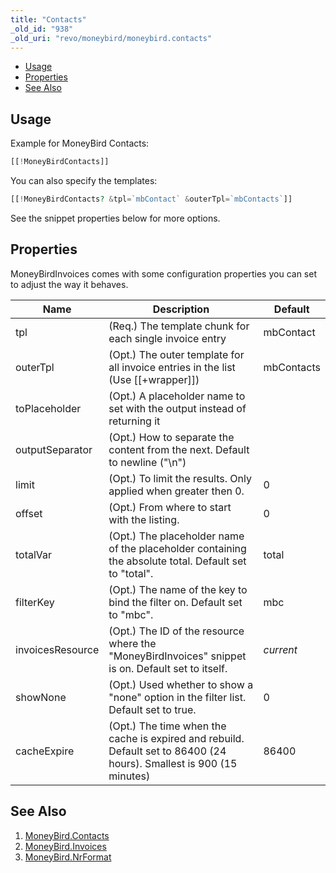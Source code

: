 ```yaml
---
title: "Contacts"
_old_id: "938"
_old_uri: "revo/moneybird/moneybird.contacts"
---
```


- [Usage](#MoneyBird.Contacts-Usage)
- [Properties](#MoneyBird.Contacts-Properties)
- [See Also](#MoneyBird.Contacts-SeeAlso)



## Usage

Example for MoneyBird Contacts:

``` php 
[[!MoneyBirdContacts]]
```

You can also specify the templates:

``` php 
[[!MoneyBirdContacts? &tpl=`mbContact` &outerTpl=`mbContacts`]]
```

See the snippet properties below for more options.

## Properties

MoneyBirdInvoices comes with some configuration properties you can set to adjust the way it behaves.

| Name | Description | Default |
|------|-------------|---------|
| tpl | (Req.) The template chunk for each single invoice entry | mbContact |
| outerTpl | (Opt.) The outer template for all invoice entries in the list (Use \[\[+wrapper\]\]) | mbContacts |
| toPlaceholder | (Opt.) A placeholder name to set with the output instead of returning it |  |
| outputSeparator | (Opt.) How to separate the content from the next. Default to newline ("\\n") |  |
| limit | (Opt.) To limit the results. Only applied when greater then 0. | 0 |
| offset | (Opt.) From where to start with the listing. | 0 |
| totalVar | (Opt.) The placeholder name of the placeholder containing the absolute total. Default set to "total". | total |
| filterKey | (Opt.) The name of the key to bind the filter on. Default set to "mbc". | mbc |
| invoicesResource | (Opt.) The ID of the resource where the "MoneyBirdInvoices" snippet is on. Default set to itself. | _current_ |
| showNone | (Opt.) Used whether to show a "none" option in the filter list. Default set to true. | 0 |
| cacheExpire | (Opt.) The time when the cache is expired and rebuild. Default set to 86400 (24 hours). Smallest is 900 (15 minutes) | 86400 |

## See Also

1. [MoneyBird.Contacts](/extras/revo/moneybird/moneybird.contacts)
2. [MoneyBird.Invoices](/extras/revo/moneybird/moneybird.invoices)
3. [MoneyBird.NrFormat](/extras/revo/moneybird/moneybird.nrformat)